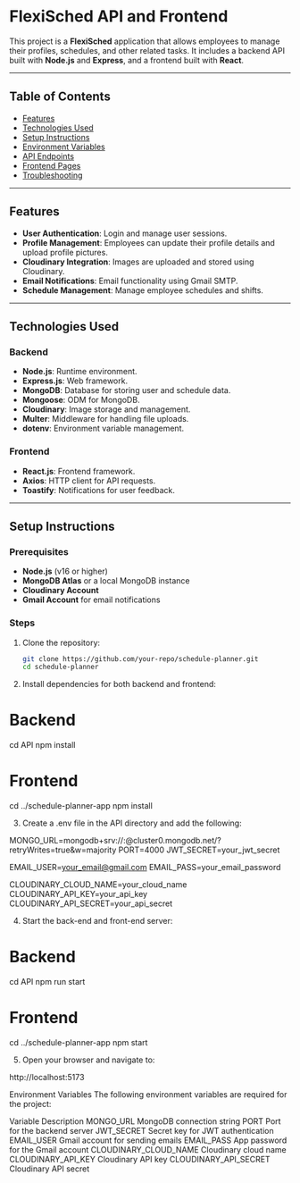 # FlexiSched API and Frontend

This project is a **FlexiSched** application that allows employees to manage their profiles, schedules, and other related tasks. It includes a backend API built with **Node.js** and **Express**, and a frontend built with **React**.

---

## Table of Contents
- [Features](#features)
- [Technologies Used](#technologies-used)
- [Setup Instructions](#setup-instructions)
- [Environment Variables](#environment-variables)
- [API Endpoints](#api-endpoints)
- [Frontend Pages](#frontend-pages)
- [Troubleshooting](#troubleshooting)

---

## Features
- **User Authentication**: Login and manage user sessions.
- **Profile Management**: Employees can update their profile details and upload profile pictures.
- **Cloudinary Integration**: Images are uploaded and stored using Cloudinary.
- **Email Notifications**: Email functionality using Gmail SMTP.
- **Schedule Management**: Manage employee schedules and shifts.

---

## Technologies Used
### Backend
- **Node.js**: Runtime environment.
- **Express.js**: Web framework.
- **MongoDB**: Database for storing user and schedule data.
- **Mongoose**: ODM for MongoDB.
- **Cloudinary**: Image storage and management.
- **Multer**: Middleware for handling file uploads.
- **dotenv**: Environment variable management.

### Frontend
- **React.js**: Frontend framework.
- **Axios**: HTTP client for API requests.
- **Toastify**: Notifications for user feedback.

---

## Setup Instructions

### Prerequisites
- **Node.js** (v16 or higher)
- **MongoDB Atlas** or a local MongoDB instance
- **Cloudinary Account**
- **Gmail Account** for email notifications

### Steps
1. Clone the repository:
   ```bash
   git clone https://github.com/your-repo/schedule-planner.git
   cd schedule-planner

2. Install dependencies for both backend and frontend:

# Backend
cd API
npm install

# Frontend
cd ../schedule-planner-app
npm install

3. Create a .env file in the API directory and add the following:

MONGO_URL=mongodb+srv://<username>:<password>@cluster0.mongodb.net/?retryWrites=true&w=majority
PORT=4000
JWT_SECRET=your_jwt_secret

EMAIL_USER=your_email@gmail.com
EMAIL_PASS=your_email_password

CLOUDINARY_CLOUD_NAME=your_cloud_name
CLOUDINARY_API_KEY=your_api_key
CLOUDINARY_API_SECRET=your_api_secret

4. Start the back-end and front-end server:

# Backend
cd API
npm run start

# Frontend
cd ../schedule-planner-app
npm start

5. Open your browser and navigate to: 

http://localhost:5173


Environment Variables
The following environment variables are required for the project:

Variable	                            Description
MONGO_URL	                    MongoDB connection string
PORT	                        Port for the backend server
JWT_SECRET	                    Secret key for JWT authentication
EMAIL_USER	                    Gmail account for sending emails
EMAIL_PASS	                    App password for the Gmail account
CLOUDINARY_CLOUD_NAME	              Cloudinary cloud name
CLOUDINARY_API_KEY	                  Cloudinary API key
CLOUDINARY_API_SECRET	              Cloudinary API secret






